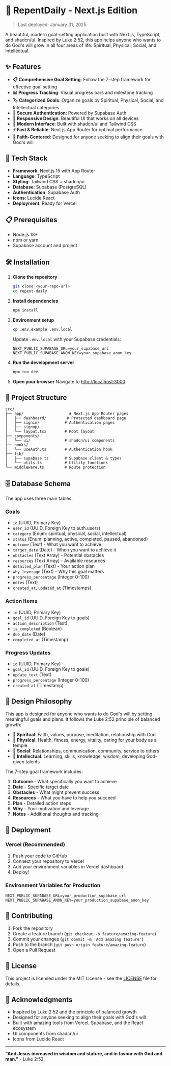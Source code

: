 # 🎯 RepentDaily - Next.js Edition

> Last deployed: January 31, 2025

A beautiful, modern goal-setting application built with Next.js, TypeScript, and shadcn/ui. Inspired by Luke 2:52, this app helps anyone who wants to do God's will grow in all four areas of life: Spiritual, Physical, Social, and Intellectual.

## ✨ Features

- **📋 Comprehensive Goal Setting**: Follow the 7-step framework for effective goal setting
- **📊 Progress Tracking**: Visual progress bars and milestone tracking
- **🏷️ Categorized Goals**: Organize goals by Spiritual, Physical, Social, and Intellectual categories
- **🔐 Secure Authentication**: Powered by Supabase Auth
- **📱 Responsive Design**: Beautiful UI that works on all devices
- **🎨 Modern Interface**: Built with shadcn/ui and Tailwind CSS
- **⚡ Fast & Reliable**: Next.js App Router for optimal performance
- **🙏 Faith-Centered**: Designed for anyone seeking to align their goals with God's will

## 🚀 Tech Stack

- **Framework**: Next.js 15 with App Router
- **Language**: TypeScript
- **Styling**: Tailwind CSS + shadcn/ui
- **Database**: Supabase (PostgreSQL)
- **Authentication**: Supabase Auth
- **Icons**: Lucide React
- **Deployment**: Ready for Vercel

## 📋 Prerequisites

- Node.js 18+ 
- npm or yarn
- Supabase account and project

## 🛠️ Installation

1. **Clone the repository**
   ```bash
   git clone <your-repo-url>
   cd repent-daily
   ```

2. **Install dependencies**
   ```bash
   npm install
   ```

3. **Environment setup**
   ```bash
   cp .env.example .env.local
   ```
   
   Update `.env.local` with your Supabase credentials:
   ```env
   NEXT_PUBLIC_SUPABASE_URL=your_supabase_url
   NEXT_PUBLIC_SUPABASE_ANON_KEY=your_supabase_anon_key
   ```

4. **Run the development server**
   ```bash
   npm run dev
   ```

5. **Open your browser**
   Navigate to [http://localhost:3000](http://localhost:3000)

## 📁 Project Structure

```
src/
├── app/                    # Next.js App Router pages
│   ├── dashboard/         # Protected dashboard page
│   ├── signin/           # Authentication pages
│   ├── signup/
│   └── layout.tsx        # Root layout
├── components/
│   └── ui/               # shadcn/ui components
├── hooks/
│   └── useAuth.ts        # Authentication hook
├── lib/
│   ├── supabase.ts       # Supabase client & types
│   └── utils.ts          # Utility functions
└── middleware.ts         # Route protection
```

## 🗄️ Database Schema

The app uses three main tables:

### Goals
- `id` (UUID, Primary Key)
- `user_id` (UUID, Foreign Key to auth.users)
- `category` (Enum: spiritual, physical, social, intellectual)
- `status` (Enum: planning, active, completed, paused, abandoned)
- `outcome` (Text) - What you want to achieve
- `target_date` (Date) - When you want to achieve it
- `obstacles` (Text Array) - Potential obstacles
- `resources` (Text Array) - Available resources
- `detailed_plan` (Text) - Your action plan
- `why_leverage` (Text) - Why this goal matters
- `progress_percentage` (Integer 0-100)
- `notes` (Text)
- `created_at`, `updated_at` (Timestamps)

### Action Items
- `id` (UUID, Primary Key)
- `goal_id` (UUID, Foreign Key to goals)
- `action_description` (Text)
- `is_completed` (Boolean)
- `due_date` (Date)
- `completed_at` (Timestamp)

### Progress Updates
- `id` (UUID, Primary Key)
- `goal_id` (UUID, Foreign Key to goals)
- `update_text` (Text)
- `progress_percentage` (Integer 0-100)
- `created_at` (Timestamp)

## 🎨 Design Philosophy

This app is designed for anyone who wants to do God's will by setting meaningful goals and plans. It follows the Luke 2:52 principle of balanced growth:

- **🙏 Spiritual**: Faith, values, purpose, meditation, relationship with God
- **💪 Physical**: Health, fitness, energy, vitality, caring for your body as a temple
- **👥 Social**: Relationships, communication, community, service to others
- **🧠 Intellectual**: Learning, skills, knowledge, wisdom, developing God-given talents

The 7-step goal framework includes:
1. **Outcome** - What specifically you want to achieve
2. **Date** - Specific target date
3. **Obstacles** - What might prevent success
4. **Resources** - What you have to help you succeed
5. **Plan** - Detailed action steps
6. **Why** - Your motivation and leverage
7. **Notes** - Additional thoughts and tracking

## 🚀 Deployment

### Vercel (Recommended)

1. Push your code to GitHub
2. Connect your repository to Vercel
3. Add your environment variables in Vercel dashboard
4. Deploy!

### Environment Variables for Production

```env
NEXT_PUBLIC_SUPABASE_URL=your_production_supabase_url
NEXT_PUBLIC_SUPABASE_ANON_KEY=your_production_supabase_anon_key
```

## 🤝 Contributing

1. Fork the repository
2. Create a feature branch (`git checkout -b feature/amazing-feature`)
3. Commit your changes (`git commit -m 'Add amazing feature'`)
4. Push to the branch (`git push origin feature/amazing-feature`)
5. Open a Pull Request

## 📝 License

This project is licensed under the MIT License - see the [LICENSE](LICENSE) file for details.

## 🙏 Acknowledgments

- Inspired by Luke 2:52 and the principle of balanced growth
- Designed for anyone seeking to align their goals with God's will
- Built with amazing tools from Vercel, Supabase, and the React ecosystem
- UI components from shadcn/ui
- Icons from Lucide React

---

**"And Jesus increased in wisdom and stature, and in favour with God and man."** - Luke 2:52
